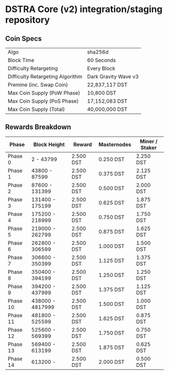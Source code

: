 # DSTRA Core (v2) integration/staging repository

## Coin Specs

|                                  	|                      	|
|----------------------------------	|----------------------	|
| Algo                             	| sha256d              	|
| Block Time                       	| 60 Seconds           	|
| Difficulty Retargeting           	| Every Block          	|
| Difficulty Retargeting Algorithm 	| Dark Gravity Wave v3 	|
| Premine (inc. Swap Coin)         	| 22,837,117 DST       	|
| Max Coin Supply (PoW Phase)      	| 10,800 DST           	|
| Max Coin Supply (PoS Phase)      	| 17,152,083 DST       	|
| Max Coin Supply (Total)          	| 40,000,000 DST       	|

## Rewards Breakdown

| Phase    	| Block Height     	| Reward    	| Masternodes 	| Miner / Staker 	|
|----------	|------------------	|-----------	|-------------	|----------------	|
| Phase 0  	| 2 - 43799        	| 2.500 DST 	| 0.250 DST   	| 2.250 DST      	|
| Phase 1  	| 43800 - 87599    	| 2.500 DST 	| 0.375 DST   	| 2.125 DST      	|
| Phase 2  	| 87600 - 131399   	| 2.500 DST 	| 0.500 DST   	| 2.000 DST      	|
| Phase 3  	| 131400 - 175199  	| 2.500 DST 	| 0.625 DST   	| 1.875 DST      	|
| Phase 4  	| 175200 - 218999  	| 2.500 DST 	| 0.750 DST   	| 1.750 DST      	|
| Phase 5  	| 219000 - 262799  	| 2.500 DST 	| 0.875 DST   	| 1.625 DST      	|
| Phase 6  	| 262800 - 306599  	| 2.500 DST 	| 1.000 DST   	| 1.500 DST      	|
| Phase 7  	| 306600 - 350399  	| 2.500 DST 	| 1.125 DST   	| 1.375 DST      	|
| Phase 8  	| 350400 - 394199  	| 2.500 DST 	| 1.250 DST   	| 1.250 DST      	|
| Phase 9  	| 394200 - 437999  	| 2.500 DST 	| 1.375 DST   	| 1.125 DST      	|
| Phase 10 	| 438000 - 4817999 	| 2.500 DST 	| 1.500 DST   	| 1.000 DST      	|
| Phase 11 	| 481800 - 525599  	| 2.500 DST 	| 1.625 DST   	| 0.875 DST      	|
| Phase 12 	| 525600 - 569399  	| 2.500 DST 	| 1.750 DST   	| 0.750 DST      	|
| Phase 13 	| 569400 - 613199  	| 2.500 DST 	| 1.875 DST   	| 0.625 DST      	|
| Phase 14 	| 613200 -         	| 2.500 DST 	| 2.000 DST   	| 0.500 DST      	|
